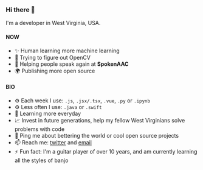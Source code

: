 ### Hi there 👋

I'm a developer in West Virginia, USA.

#### NOW
* ✨ Human learning more machine learning
* 🤌 Trying to figure out OpenCV
* 🏢 Helping people speak again at **SpokenAAC**
* 🌍 Publishing more open source

#### BIO
* ⚙️ Each week I use: `.js`, `.jsx/.tsx`, `.vue`, `.py` or `.ipynb`
* ⚙️ Less often I use: `.java` or `.swift`
* 🌱 Learning more everyday
* 📈 Invest in future generations, help my fellow West Virginians solve problems with code
* 💬 Ping me about bettering the world or cool open source projects
* 📫 Reach me: [twitter](https://twitter.com/MightBeAndrew_) and [email](mailto:aslyons001@gmail.com)
* ⚡️ Fun fact: I'm a guitar player of over 10 years, and am currently learning all the styles of banjo
